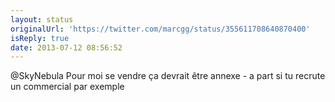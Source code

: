 ```yaml
---
layout: status
originalUrl: 'https://twitter.com/marcgg/status/355611708640870400'
isReply: true
date: 2013-07-12 08:56:52
---
```


@SkyNebula Pour moi se vendre ça devrait être annexe - a part si tu recrute un commercial par exemple
